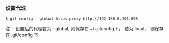 ### 设置代理
```
$ git config --global https.proxy http://192.168.0.101:808
```
注： 设置后的代理若为--global, 则保存在 ~/.gitconfig下， 若为 local， 则保存在 .git/config 下.